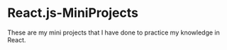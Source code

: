 # React.js-MiniProjects
These are my mini projects that I have done to practice my knowledge in React.
